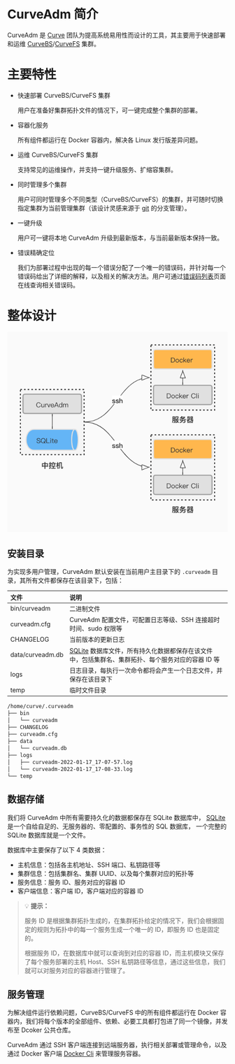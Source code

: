 CurveAdm 简介
===

CurveAdm 是 [Curve][curve] 团队为提高系统易用性而设计的工具，其主要用于快速部署和运维 [CurveBS][curvebs]/[CurveFS][curvefs] 集群。

主要特性
===

* 快速部署 CurveBS/CurveFS 集群

  用户在准备好集群拓扑文件的情况下，可一键完成整个集群的部署。


* 容器化服务

  所有组件都运行在 Docker 容器内，解决各 Linux 发行版差异问题。


* 运维 CurveBS/CurveFS 集群

  支持常见的运维操作，并支持一键升级服务、扩缩容集群。


* 同时管理多个集群

  用户可同时管理多个不同类型（CurveBS/CurveFS）的集群，并可随时切换指定集群为当前管理集群（该设计灵感来源于 [git][git] 的分支管理）。


* 一键升级

  用户可一键将本地 CurveAdm 升级到最新版本，与当前最新版本保持一致。


* 错误精确定位

  我们为部署过程中出现的每一个错误分配了一个唯一的错误码，并针对每一个错误码给出了详细的解释，以及相关的解决方法。用户可通过[错误码列表][errno]页面在线查询相关错误码。


整体设计
===

![curveadm.jpg](image/curveadm.jpg)

安装目录
---

为实现多用户管理，CurveAdm 默认安装在当前用户主目录下的 `.curveadm` 目录，其所有文件都保存在该目录下，包括：

| 文件             | 说明                                                                                                        |
| :---             | :---                                                                                                        |
| bin/curveadm     | 二进制文件                                                                                                  |
| curveadm.cfg     | CurveAdm 配置文件，可配置日志等级、SSH 连接超时时间、sudo 权限等                                            |
| CHANGELOG        | 当前版本的更新日志                                                                                          |
| data/curveadm.db | [SQLite][sqlite] 数据库文件，所有持久化数据都保存在该文件中，包括集群名、集群拓扑、每个服务对应的容器 ID 等 |
| logs             | 日志目录，每执行一次命令都将会产生一个日志文件，并保存在该目录下                                            |
| temp             | 临时文件目录                                                                                                |

```shell
/home/curve/.curveadm
├── bin
│   └── curveadm
├── CHANGELOG
├── curveadm.cfg
├── data
│   └── curveadm.db
├── logs
│   ├── curveadm-2022-01-17_17-07-57.log
│   └── curveadm-2022-01-17_17-08-33.log
└── temp
```

数据存储
---

我们将 CurveAdm 中所有需要持久化的数据都保存在 SQLite 数据库中，
[SQLite][sqlite] 是一个自给自足的、无服务器的、零配置的、事务性的 SQL 数据库，
一个完整的 SQLite 数据库就是一个文件。

数据库中主要保存了以下 4 类数据：
  * 主机信息：包括各主机地址、SSH 端口、私钥路径等
  * 集群信息：包括集群名、集群 UUID、以及每个集群对应的拓扑等
  * 服务信息：服务 ID、服务对应的容器 ID
  * 客户端信息：客户端 ID，客户端对应的容器 ID

> :bulb: **提示：**
>
>  服务 ID 是根据集群拓扑生成的，在集群拓扑给定的情况下，我们会根据固定的规则为拓扑中的每一个服务生成一个唯一的 ID，即服务 ID 也是固定的。
>
>  根据服务 ID，在数据库中就可以查询到对应的容器 ID，而主机模块又保存了每个服务部署的主机 Host、SSH 私钥路径等信息，通过这些信息，我们就可以对服务对应的容器进行管理了。

服务管理
---

为解决组件运行依赖问题，CurveBS/CurveFS 中的所有组件都运行在 Docker 容器内，我们将每个版本的全部组件、依赖、必要工具都打包进了同一个镜像，并发布至 Dcoker 公共仓库。

CurveAdm 通过 SSH 客户端连接到远端服务器，执行相关部署或管理命令，以及通过 Docker 客户端 [Docker Cli][docker-cli] 来管理服务容器。

[curve]: https://github.com/opencurve/curve
[curvebs]: https://github.com/opencurve/curve
[curvefs]: https://github.com/opencurve/curve/tree/master/curvefs
[git]: https://git-scm.com/
[errno]: https://github.com/opencurve/curveadm/wiki/errno
[sqlite]: https://www.sqlite.org/index.html
[docker-cli]: https://docs.docker.com/engine/reference/commandline/cli/